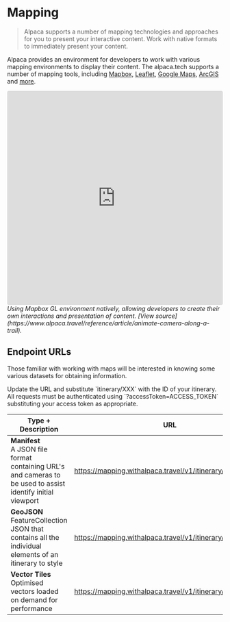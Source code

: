 [//]: # "Title: Getting Started"
[//]: # "Weight: 1"
[//]: # "Layout: 1-col"
[//]: # "TOC: false"
[//]: # "Keywords: map, geojson, itinerary"

# Mapping

> Alpaca supports a number of mapping technologies and approaches for you to
> present your interactive content. Work with native formats to immediately
> present your content.

Alpaca provides an environment for developers to work with various mapping
environments to display their content. The alpaca.tech supports a number of
mapping tools, including [Mapbox](/topics/itinerary/Working%20with%20Mapbox/),
[Leaflet](/topics/itinerary/Working%20with%20Leaflet/),
[Google Maps](/topics/itinerary/Working%20with%20Google%20Maps/),
[ArcGIS](/topics/itinerary/Working%20with%20ArcGIS%20Maps%20SDK%20for%20JavaScript/)
and [more](/topics/itinerary/).

<iframe src="https://www.alpaca.travel/api/examples/mapbox-gl-js/animate-camera-along-a-trail/index.html"
  style="width:100%; height:500px; border:0; border-radius: 4px; overflow:hidden;"
/></iframe>

<em>
  Using Mapbox GL environment natively, allowing developers to create their
  own interactions and presentation of content.
  [View source](https://www.alpaca.travel/reference/article/animate-camera-along-a-trail).
</em>

## Endpoint URLs

Those familiar with working with maps will be interested in knowing some various
datasets for obtaining information.

<aside class="info">
  Update the URL and substitute `itinerary/XXX` with the ID of your itinerary.
  All requests must be authenticated using `?accessToken=ACCESS_TOKEN` 
  substituting your access token as appropriate.
</aside>

| Type + Description                                                                                              | URL                                                         |
| --------------------------------------------------------------------------------------------------------------- | ----------------------------------------------------------- |
| **Manifest**<br/>A JSON file format containing URL's and cameras to be used to assist identify initial viewport | https://mapping.withalpaca.travel/v1/itinerary/XXX.json     |
| **GeoJSON**<br/>FeatureCollection JSON that contains all the individual elements of an itinerary to style       | https://mapping.withalpaca.travel/v1/itinerary/XXX.geojson  |
| **Vector Tiles**<br/>Optimised vectors loaded on demand for performance                                         | https://mapping.withalpaca.travel/v1/itinerary/XXX.tilejson |
